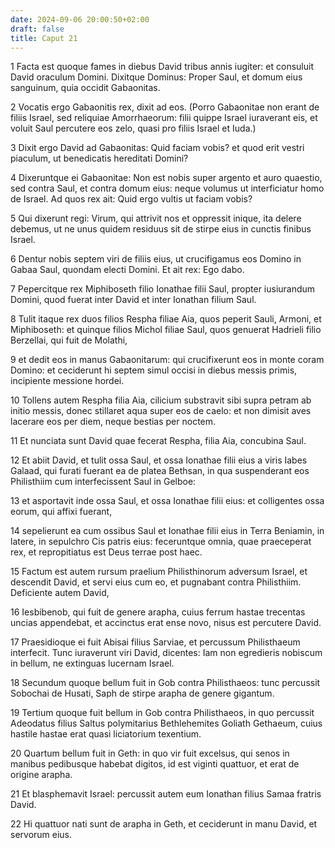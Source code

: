 ```yaml
---
date: 2024-09-06 20:00:50+02:00
draft: false
title: Caput 21
---
```





1 Facta est quoque fames in diebus David tribus annis iugiter: et consuluit David oraculum Domini. Dixitque Dominus: Proper Saul, et domum eius sanguinum, quia occidit Gabaonitas.

2 Vocatis ergo Gabaonitis rex, dixit ad eos. (Porro Gabaonitae non erant de filiis Israel, sed reliquiae Amorrhaeorum: filii quippe Israel iuraverant eis, et voluit Saul percutere eos zelo, quasi pro filiis Israel et Iuda.)

3 Dixit ergo David ad Gabaonitas: Quid faciam vobis? et quod erit vestri piaculum, ut benedicatis hereditati Domini?

4 Dixeruntque ei Gabaonitae: Non est nobis super argento et auro quaestio, sed contra Saul, et contra domum eius: neque volumus ut interficiatur homo de Israel. Ad quos rex ait: Quid ergo vultis ut faciam vobis?

5 Qui dixerunt regi: Virum, qui attrivit nos et oppressit inique, ita delere debemus, ut ne unus quidem residuus sit de stirpe eius in cunctis finibus Israel.

6 Dentur nobis septem viri de filiis eius, ut crucifigamus eos Domino in Gabaa Saul, quondam electi Domini. Et ait rex: Ego dabo.

7 Pepercitque rex Miphiboseth filio Ionathae filii Saul, propter iusiurandum Domini, quod fuerat inter David et inter Ionathan filium Saul.

8 Tulit itaque rex duos filios Respha filiae Aia, quos peperit Sauli, Armoni, et Miphiboseth: et quinque filios Michol filiae Saul, quos genuerat Hadrieli filio Berzellai, qui fuit de Molathi,

9 et dedit eos in manus Gabaonitarum: qui crucifixerunt eos in monte coram Domino: et ceciderunt hi septem simul occisi in diebus messis primis, incipiente messione hordei.

10 Tollens autem Respha filia Aia, cilicium substravit sibi supra petram ab initio messis, donec stillaret aqua super eos de caelo: et non dimisit aves lacerare eos per diem, neque bestias per noctem.

11 Et nunciata sunt David quae fecerat Respha, filia Aia, concubina Saul.

12 Et abiit David, et tulit ossa Saul, et ossa Ionathae filii eius a viris Iabes Galaad, qui furati fuerant ea de platea Bethsan, in qua suspenderant eos Philisthiim cum interfecissent Saul in Gelboe:

13 et asportavit inde ossa Saul, et ossa Ionathae filii eius: et colligentes ossa eorum, qui affixi fuerant,

14 sepelierunt ea cum ossibus Saul et Ionathae filii eius in Terra Beniamin, in latere, in sepulchro Cis patris eius: feceruntque omnia, quae praeceperat rex, et repropitiatus est Deus terrae post haec.

15 Factum est autem rursum praelium Philisthinorum adversum Israel, et descendit David, et servi eius cum eo, et pugnabant contra Philisthiim. Deficiente autem David,

16 Iesbibenob, qui fuit de genere arapha, cuius ferrum hastae trecentas uncias appendebat, et accinctus erat ense novo, nisus est percutere David.

17 Praesidioque ei fuit Abisai filius Sarviae, et percussum Philisthaeum interfecit. Tunc iuraverunt viri David, dicentes: Iam non egredieris nobiscum in bellum, ne extinguas lucernam Israel.

18 Secundum quoque bellum fuit in Gob contra Philisthaeos: tunc percussit Sobochai de Husati, Saph de stirpe arapha de genere gigantum.

19 Tertium quoque fuit bellum in Gob contra Philisthaeos, in quo percussit Adeodatus filius Saltus polymitarius Bethlehemites Goliath Gethaeum, cuius hastile hastae erat quasi liciatorium texentium.

20 Quartum bellum fuit in Geth: in quo vir fuit excelsus, qui senos in manibus pedibusque habebat digitos, id est viginti quattuor, et erat de origine arapha.

21 Et blasphemavit Israel: percussit autem eum Ionathan filius Samaa fratris David.

22 Hi quattuor nati sunt de arapha in Geth, et ceciderunt in manu David, et servorum eius.

